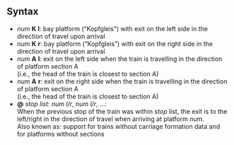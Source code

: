 ## Syntax

* *num* **K** **l**: bay platform (“Kopfgleis”) with exit on the left side in the direction of travel upon arrival
* *num* **K** **r**: bay platform (“Kopfgleis”) with exit on the right side in the direction of travel upon arrival
* *num* **A** **l**: exit on the left side when the train is travelling in the direction of platform section A \
  (i.e., the head of the train is closest to section A)
* *num* **A** **r**: exit on the right side when the train is travelling in the direction of platform section A \
  (i.e., the head of the train is closest to section A)
* **@** *stop list*: *num* *l/r*, *num* *l/r*, ...: \
  When the previous stop of the train was within *stop* list, the exit is to the left/right in the direction of travel when arriving at platform *num*. \
  Also known as: support for trains without carriage formation data and for platforms without sections
